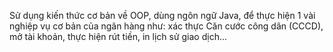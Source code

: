 Sử dụng kiến thức cơ bản về OOP, dùng ngôn ngữ Java, để thực hiện 1 vài nghiệp vụ cơ bản của ngân hàng
như: xác thực Căn cước công dân (CCCD), mở tài khoản, thực hiện rút tiền, in lịch sử giao dịch...
